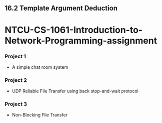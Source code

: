 ## 16.2 Template Argument Deduction

# NTCU-CS-1061-Introduction-to-Network-Programming-assignment
### Project 1
* A simple chat room system

### Project 2
* UDP Reliable File Transfer using back stop-and-wait protocol

### Project 3
* Non-Blocking File Transfer